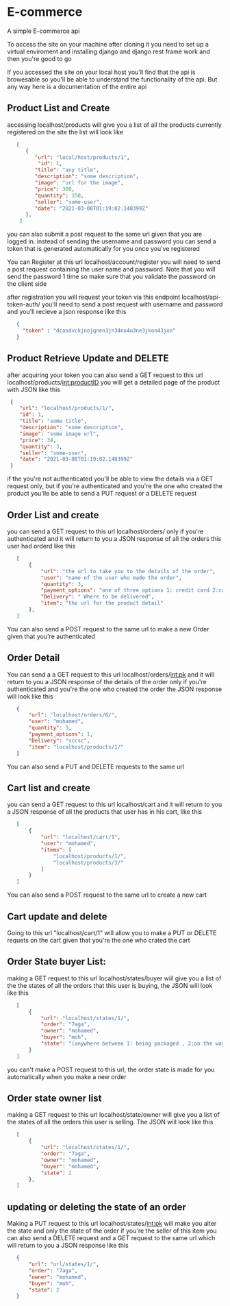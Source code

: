 # E-commerce
A simple E-commerce api

To access the site on your machine after cloning it you need to set up a virtual enviroment and installing django and django rest frame work and then you're good to go

If you accessed the site on your local host you'll find that the api is browesable so you'll be able to understand the functionality of the api. But any way here is a documentation of the entire api 

## Product List and Create

accessing localhost/products will give you a list of all the products currently registered on the site the list will look like 

```json
   [
      {
         "url": "local/host/products/1",
          "id": 1,
         "title": "any title",
         "description": "some description",
         "image": "url for the image",
         "price": 300,
         "quantity": 150,
         "seller": "some-user",
         "date": "2021-03-08T01:19:02.148399Z"
      },
    ]
```
    
you can also submit a post request to the same url given that you are logged in. instead of sending the username and password you can send a token that is generated automatically for you once you've registered
    
 You can Register at this url localhost/account/register you will need to send a post request containing the user name and password. Note that you will send the password 1 time so make sure that you validate the password on the client side
    
after registration you will request your token via this endpoint localhost/api-token-auth/ you'll need to send a post request with username and password and you'll recieve a json response like this 
    
 ```json
    {
      "token" : "dcasdvckjnojqnen3jn34no4o3ne3jkon43jon"
    }
 ```
    
 ## Product Retrieve Update and DELETE
    
 after acquiring your token you can also send a GET request to this url localhost/products/<int:productID> you will get a detailed page of the product with JSON like this
 
 
  ```json  
   {
      "url": "localhost/products/1/",
      "id": 1,
      "title": "some title",
      "description": "some description",
      "image": "some image url",
      "price": 34,
      "quantity": 3,
      "seller": "some-user",
      "date": "2021-03-08T01:19:02.148399Z"
   }
 ```

if the you're not authenticated you'll be able to view the details via a GET request only, but if you're authenticated and you're the one who created the product you'lle be able to send a PUT request or a DELETE request


## Order List and create

you can send a GET request to this url localhost/orders/ only if you're authenticated and it will return to you a JSON response of all the orders this user had orderd like this
```json
   [
       {
           "url": "the url to take you to the details of the order",
           "user": "name of the user who made the order",
           "quantity": 3,
           "payment_options": "one of three options 1: credit card 2:cash 3: paypal",
           "Delivery": " Where to be delivered",
           "item": "the url for the product detail"
       },
   ]
```


You can also send a POST request to the same url to make a new Order given that you're authenticated


## Order Detail 

You can send a a GET request to this url localhost/orders/<int:pk> and it will return to you a JSON response of the details of the order only if you're authenticated and you're the one who created the order the JSON response will look like this

```json
   {
       "url": "localhost/orders/6/",
       "user": "mohamed",
       "quantity": 3,
       "payment_options": 1,
       "Delivery": "sccsc",
       "item": "localhost/products/1/"
   }
```
   
You can also send a PUT and DELETE requests to the same url 


## Cart list and create

you can send a GET request to this url localhost/cart and it will return to you a JSON response of all the products that user has in his cart, like this

```json
   [
       {
           "url": "localhost/cart/1",
           "user": "mohamed",
           "items": [
               "localhost/products/1/",
               "localhost/products/3/"
           ]
       }
   ]
```

You can also send a POST request to the same url to create a new cart


## Cart update and delete

Going to this url  "localhost/cart/1" will allow you to make a PUT or DELETE requets on the cart given that you're the one who crated the cart


## Order State buyer List:


making a GET request to this url localhost/states/buyer wiil give you a list of the the states of all the orders that this user is buying, the JSON will look like this
```json
   [
       {
           "url": "localhost/states/1/",
           "order": "7aga",
           "owner": "mohamed",
           "buyer": "moh",
           "state": "(anywhere between 1: being packaged , 2:on the way , 3:delivered)"
       }
   ]
```
   
you can't make a POST request to this url, the order state is made for you automatically when you make a new order 


## Order state owner list 

making a GET request to this url localhost/state/owner will give you a list of the states of all the orders this user is selling. The JSON will look like this
```json
   [
       {
           "url": "localhost/states/1/",
           "order": "7aga",
           "owner": "mohamed",
           "buyer": "mohamed",
           "state": 2
       },
   ]
```

## updating or deleting the state of an order

Making a PUT request to this url localhost/states/<int:pk> will make you alter the state and only the state of the order if you're the seller of this item
you can also send a DELETE request and a GET request to the same url which will return to you a JSON response like this

```json
   {
       "url": "url/states/1/",
       "order": "7aga",
       "owner": "mohamed",
       "buyer": "moh",
       "state": 2
   }
```



